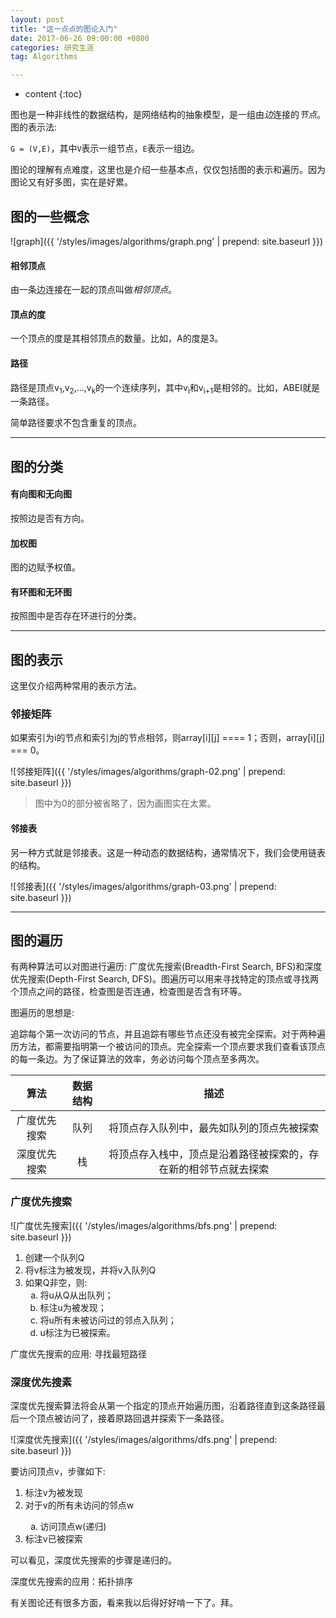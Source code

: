 ```yaml
---
layout: post
title: "这一点点的图论入门"
date: 2017-06-26 09:00:00 +0800
categories: 研究生涯
tag: Algorithms

---
```

* content
{:toc}

图也是一种非线性的数据结构，是网络结构的抽象模型，是一组由*边*连接的*节点*。图的表示法:

`G = (V,E)`，其中`V`表示一组节点，`E`表示一组边。

图论的理解有点难度，这里也是介绍一些基本点，仅仅包括图的表示和遍历。因为图论又有好多图，实在是好累。

<!-- more -->

## 图的一些概念

![graph]({{ '/styles/images/algorithms/graph.png' | prepend: site.baseurl }})

#### 相邻顶点

由一条边连接在一起的顶点叫做*相邻顶点*。

#### 顶点的度

一个顶点的度是其相邻顶点的数量。比如，A的度是3。

#### 路径

路径是顶点v<sub>1</sub>,v<sub>2</sub>,...,v<sub>k</sub>的一个连续序列，其中v<sub>i</sub>和v<sub>i+1</sub>是相邻的。比如，ABEI就是一条路径。

简单路径要求不包含重复的顶点。

---

## 图的分类

#### 有向图和无向图

按照边是否有方向。

#### 加权图

图的边赋予权值。

#### 有环图和无环图

按照图中是否存在环进行的分类。

---

## 图的表示

这里仅介绍两种常用的表示方法。

### 邻接矩阵

如果索引为i的节点和索引为j的节点相邻，则array[i][j] ==== 1；否则，array[i][j] === 0。

![邻接矩阵]({{ '/styles/images/algorithms/graph-02.png' | prepend: site.baseurl }})

> 图中为0的部分被省略了，因为画图实在太累。

#### 邻接表

另一种方式就是邻接表。这是一种动态的数据结构，通常情况下，我们会使用链表的结构。

![邻接表]({{ '/styles/images/algorithms/graph-03.png' | prepend: site.baseurl }})

---

## 图的遍历

有两种算法可以对图进行遍历: 广度优先搜索(Breadth-First Search, BFS)和深度优先搜索(Depth-First Search, DFS)。图遍历可以用来寻找特定的顶点或寻找两个顶点之间的路径，检查图是否连通，检查图是否含有环等。

图遍历的思想是:

追踪每个第一次访问的节点，并且追踪有哪些节点还没有被完全探索。对于两种遍历方法，都需要指明第一个被访问的顶点。完全探索一个顶点要求我们查看该顶点的每一条边。为了保证算法的效率，务必访问每个顶点至多两次。

| 算法 | 数据结构 | 描述|
|:---:|:---:|:---:|
| 广度优先搜索 | 队列 | 将顶点存入队列中，最先如队列的顶点先被探索 |
| 深度优先搜索 | 栈 | 将顶点存入栈中，顶点是沿着路径被探索的，存在新的相邻节点就去探索 |

### 广度优先搜索

![广度优先搜索]({{ '/styles/images/algorithms/bfs.png' | prepend: site.baseurl }})

<ol>
<li> 创建一个队列Q </li>
<li>  将v标注为被发现，并将v入队列Q </li> 
<li> 如果Q非空，则: 
<ol type="a">
<li>将u从Q从出队列；</li>
<li>标注u为被发现；</li>
<li> 将u所有未被访问过的邻点入队列；</li>
<li> u标注为已被探索。</li></ol>
</li></ol>

广度优先搜索的应用: 寻找最短路径

### 深度优先搜素

深度优先搜索算法将会从第一个指定的顶点开始遍历图，沿着路径直到这条路径最后一个顶点被访问了，接着原路回退并探索下一条路径。

![深度优先搜索]({{ '/styles/images/algorithms/dfs.png' | prepend: site.baseurl }})

要访问顶点v，步骤如下:

<ol>
<li>标注v为被发现</li>
<li>对于v的所有未访问的邻点w</li>
<ol type="a">
<li>访问顶点w(递归)</li></ol>
<li>标注v已被探索</li>
</ol>

可以看见，深度优先搜索的步骤是递归的。

深度优先搜索的应用：拓扑排序

有关图论还有很多方面，看来我以后得好好啃一下了。拜。